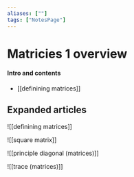 ```yaml
---
aliases: [""]
tags: ["NotesPage"]
---
```


# Matricies 1 overview

#### Intro and contents
- [[definining matrices]]


## Expanded articles

![[definining matrices]]

![[square matrix]]

![[principle diagonal (matrices)]]

![[trace (matrices)]]